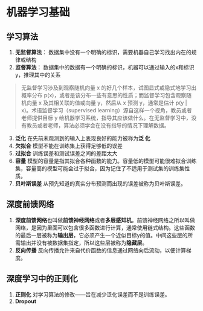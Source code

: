 # 机器学习基础
## 学习算法
1. **无监督算法**：
数据集中没有一个明确的标识，需要机器自己学习找出内在的规律或结构
2. **监督算法**：
数据集中的数据有一个明确的标识，机器可以通过输入的x和标识y，推理其中的关系

>无监督学习涉及到观察随机向量 x 的好几个样本，试图显式或隐式地学习出概率分布 p(x)，或者是该分布一些有意思的性质；而监督学习包含观察随机向量 x 及其相关联的值或向量 y，然后从 x 预测 y，通常是估计 p(y | x)。术语监督学习（supervised learning）源自这样一个视角，教员或者老师提供目标 y 给机器学习系统，指导其应该做什么。在无监督学习中，没有教员或者老师，算法必须学会在没有指导的情况下理解数据。
3. **泛化**
在先前未观测到的输入上表现良好的能力被称为**泛
化**
4. **欠拟合**
模型不能在训练集上获得足够低的误差
5. **过拟合**
训练误差和测试误差之间的差距太大
6. **容量**
模型的容量是指其拟合各种函数的能力。容量低的模型可能很难拟合训练集，容量高的模型可能会过于拟合，因为记住了不适用于测试集的训练集性质。
7. **贝叶斯误差**
从预先知道的真实分布预测而出现的误差被称为贝叶斯误差。

## 深度前馈网络
1. **深度前馈网络**也叫做**前馈神经网络**或者**多层感知机**。前馈神经网络之所以叫做网络，是因为里面可以包含很多函数进行计算，通常使用链式结构。这些函数的最后一层被称为**输出层**，它必须产生一个近似目标y的值。中间这些层的所需输出并没有被数据集指定，所以这些层被称为**隐藏层**。
2. **反向传播**
反向传播允许来自代价函数的信息通过网络向后流动，以便计算梯度。

## 深度学习中的正则化
1. **正则化**
对学习算法的修改——旨在减少泛化误差而不是训练误差。
2. **Dropout**

